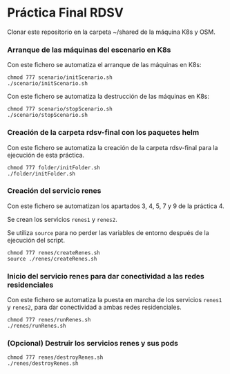 # Práctica Final RDSV

Clonar este repositorio en la carpeta ~/shared de la máquina K8s y OSM.

### Arranque de las máquinas del escenario en K8s

Con este fichero se automatiza el arranque de las máquinas en K8s:

```
chmod 777 scenario/initScenario.sh
./scenario/initScenario.sh
```

Con este fichero se automatiza la destrucción de las máquinas en K8s:

```
chmod 777 scenario/stopScenario.sh
./scenario/stopScenario.sh
```

### Creación de la carpeta rdsv-final con los paquetes helm

Con este fichero se automatiza la creación de la carpeta rdsv-final para la ejecución de esta práctica.

```
chmod 777 folder/initFolder.sh
./folder/initFolder.sh
```

### Creación del servicio renes

Con este fichero se automatizan los apartados 3, 4, 5, 7 y 9 de la práctica 4.

Se crean los servicios `renes1` y `renes2`.

Se utiliza `source` para no perder las variables de entorno después de la ejecución del script.

```
chmod 777 renes/createRenes.sh
source ./renes/createRenes.sh
```

### Inicio del servicio renes para dar conectividad a las redes residenciales

Con este fichero se automatiza la puesta en marcha de los servicios `renes1` y `renes2`, para dar conectividad a ambas redes residenciales.

```
chmod 777 renes/runRenes.sh
./renes/runRenes.sh
```

### (Opcional) Destruir los servicios renes y sus pods

```
chmod 777 renes/destroyRenes.sh
./renes/destroyRenes.sh
```
